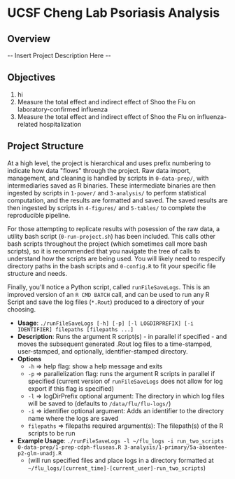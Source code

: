 # UCSF Cheng Lab Psoriasis Analysis 

## Overview

-- Insert Project Description Here -- 

## Objectives

1. hi
2. Measure the total effect and indirect effect of Shoo the Flu on laboratory-confirmed influenza
3. Measure the total effect and indirect effect of Shoo the Flu on influenza-related hospitalization

## Project Structure

At a high level, the project is hierarchical and uses prefix numbering to indicate how data "flows" through the project. Raw data import, management, and cleaning is handled by scripts in `0-data-prep/`, with intermediaries saved as R binaries. These intermediate binaries are then ingested by scripts in `1-power/` and `3-analysis/` to perform statistical computation, and the results are formatted and saved. The saved results are then ingested by scripts in `4-figures/` and `5-tables/` to complete the reproducible pipeline.

For those attempting to replicate results with posession of the raw data, a utility bash script (`0-run-project.sh`) has been included. This calls other bash scripts throughout the project (which sometimes call more bash scripts), so it is recommended that you navigate the tree of calls to understand how the scripts are being used. You will likely need to respecify directory paths in the bash scripts and `0-config.R` to fit your specific file structure and needs.

Finally, you'll notice a Python script, called `runFileSaveLogs`. This is an improved version of an `R CMD BATCH` call, and can be used to run any R Script and save the log files (`*.Rout`) produced to a directory of your choosing.
  - **Usage**: `./runFileSaveLogs [-h] [-p] [-l LOGDIRPREFIX] [-i IDENTIFIER] filepaths [filepaths ...]`
  - **Description**: Runs the argument R script(s) - in parallel if specified - and moves the
subsequent generated .Rout log files to a time-stamped, user-stamped, and
optionally, identifier-stamped directory.
  - **Options**
    - `-h` => help flag: show a help message and exits
    - `-p` => parallelization flag: runs the argument R scripts in parallel if specified (current version of `runFileSaveLogs` does not allow for log export if this flag is specified)
    - `-l` => logDirPrefix optional argument: The directory in which log files will be saved to (defaults to `/data/flu/flu-logs/`)
    - `-i` => identifier optional argument: Adds an identifier to the directory name where the logs are saved
    - `filepaths` => filepaths required argument(s): The filepath(s) of the R scripts to be run
  - **Example Usage**: `./runFileSaveLogs -l ~/flu_logs -i run_two_scripts 0-data-prep/1-prep-cdph-fluseas.R 3-analysis/1-primary/5a-absentee-p2-glm-unadj.R`
    - (will run specified files and place logs in a directory formatted at `~/flu_logs/[current_time]-[current_user]-run_two_scripts`)
